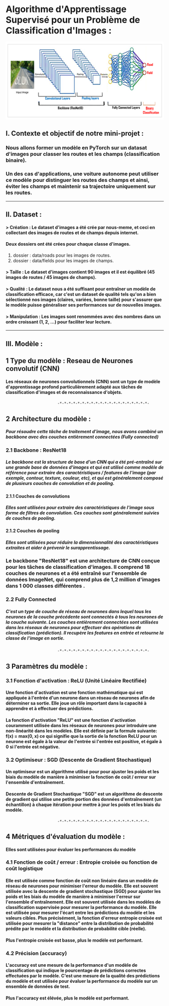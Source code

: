 
# **Algorithme d'Apprentissage Supervisé pour un Problème de Classification d'Images** :

![Mini-Projet](Capture.PNG)

## I. **Contexte et objectif de notre mini-projet :** 
### Nous allons former un modèle en PyTorch sur un datasat d'images pour classer les routes et les champs (classification binaire).
### Un des cas d'applications, une voiture autonome peut utiliser ce modèle pour distinguer les routes des champs et ainsi, éviter les champs et maintenir sa trajectoire  uniquement sur les routes.

__________________________________________________________________________________________________________________________
## II. **Dataset :**

#### **> Création** : Le dataset d'images a été crée par nous-meme, et ceci en collectant des images de routes et de champs depuis internet.
#### Deux dossiers ont été crées pour chaque classe d'images.
1.   dossier : data/roads pour les images de routes.
2.   dossier : data/fields pour les images de champs.

#### **> Taille** : Le dataset d'images contient 90 images et il est équilibré (45 images de routes / 45 images de champs).
 
#### **> Qualité** : Le dataset nous a été suffisant pour entraîner un modèle de classification efficace, car  c'est un dataset de qualité tels qu'on a bien sélectionné nos images (claires, variées, bonne taille) pour s'assurer que le modèle puisse généraliser ses performances sur de nouvelles images. 

#### **> Manipulation** : Les images sont renommées avec des nombres dans un ordre croissant (1, 2, ...) pour faciliter leur lecture.

__________________________________________________________________________________________________________________________

## III. **Modèle :** 
## 1 Type du modèle : Reseau de Neurones convolutif (CNN)  
#### Les réseaux de neurones convolutionnels (CNN) sont un type de modèle d'apprentissage profond particulièrement adapté aux tâches de classification d'images et de reconnaissance d'objets.

                           -*-*-*-*-*-*-*-*-*-*-*-*-*-*-*-*-*-*-*-*-
## 2 Architecture du modèle : 
##### Pour résoudre cette tâche de traitement d'image, nous avons combiné un backbone avec des couches entièrement connectées (Fully connected)  

### 2.1 Backbone : ResNet18 
##### Le backbone est la structure de base d'un CNN qui a été pré-entraîné sur une grande base de données d'images et qui est utilisé comme modèle de référence pour extraire des caractéristiques / features de l'image (par exemple, contour, texture, couleur, etc), et qui est généralement composé de plusieurs couches de convolution et de pooling.
#### 2.1.1 Couches de convolutions 
##### Elles sont utilisées pour extraire des caractéristiques de l'image sous forme de filtres de convolution. Ces couches sont généralement suivies de couches de pooling.
#### 2.1.2 Couches de pooling
##### Elles sont utilisées pour réduire la dimensionnalité des caractéristiques extraites et aider à prévenir le surapprentissage.

### **Le backbone "ResNet18" est une architecture de CNN conçue pour les tâches de classification d'images. Il comprend 18 couches de neurones et a été entraîné sur l'ensemble de données ImageNet, qui comprend plus de 1,2 million d'images dans 1 000 classes différentes** .

### 2.2 Fully Connected
##### C'est un type de couche de réseau de neurones dans lequel tous les neurones de la couche précédente sont connectés à tous les neurones de la couche suivante. Les couches entièrement connectées sont utilisées dans les réseaux de neurones pour effectuer des opérations de classification (prédiction). Il recupère les features en entrée et retourne la classe de l'image en sortie.

                           -*-*-*-*-*-*-*-*-*-*-*-*-*-*-*-*-*-*-*-*-
## 3 Paramètres du modèle :

### 3.1 Fonction d'activation : ReLU (Unité Linéaire Rectifiée)
#### Une fonction d'activation est une fonction mathématique qui est appliquée à l'entrée d'un neurone dans un réseau de neurones afin de déterminer sa sortie. Elle joue un rôle important dans la capacité à apprendre et à effectuer des prédictions.
#### **La fonction d'activation "ReLU" est une fonction d'activation couramment utilisée dans les réseaux de neurones pour introduire une non-linéarité dans les modèles. Elle est définie par la formule suivante: f(x) = max(0, x) ce qui signifie que la sortie de la fonction ReLU pour un neurone est égale à la valeur de l'entrée si l'entrée est positive, et égale à 0 si l'entrée est négative**.

### 3.2 Optimiseur : SGD (Descente de Gradient Stochastique)
#### Un optimiseur est un algorithme utilisé pour pour ajuster les poids et les biais du modèle de manière à minimiser la fonction de coût / erreur sur l'ensemble d'entraînement.
#### **Descente de Gradient Stochastique "SGD" est un algorithme de descente de gradient qui utilise une petite portion des données d'entraînement (un échantillon) à chaque itération pour mettre à jour les poids et les biais du modèle**.

                           -*-*-*-*-*-*-*-*-*-*-*-*-*-*-*-*-*-*-*-*-
## 4 Métriques d'évaluation du modèle : 
#### Elles sont utilisées pour évaluer les performances du modèle

### 4.1 Fonction de coût / erreur : Entropie croisée ou fonction de coût logistique
#### Elle est utilisée comme fonction de coût non linéaire dans un modèle de réseau de neurones pour minimiser l'erreur du modèle. Elle est souvent utilisée avec la descente de gradient stochastique (SGD) pour ajuster les poids et les biais du modèle de manière à minimiser l'erreur sur l'ensemble d'entraînement. Elle est souvent utilisée dans les modèles de classification supervisée pour mesurer la performance du modèle. Elle est utilisée pour mesurer l'écart entre les prédictions du modèle et les valeurs cibles. Plus précisément, la fonction d'erreur entropie croisée est utilisée pour mesurer la "distance" entre la distribution de probabilité prédite par le modèle et la distribution de probabilité cible (réelle).
####  **Plus l'entropie croisée est basse, plus le modèle est performant**.

### 4.2 Précision (accuracy)
#### L'accuracy est une mesure de la performance d'un modèle de classification qui indique le pourcentage de prédictions correctes effectuées par le modèle. C'est une mesure de la qualité des prédictions du modèle et est utilisée pour évaluer la performance du modèle sur un ensemble de données de test.
####  **Plus l'accuracy est élévée, plus le modèle est performant**.